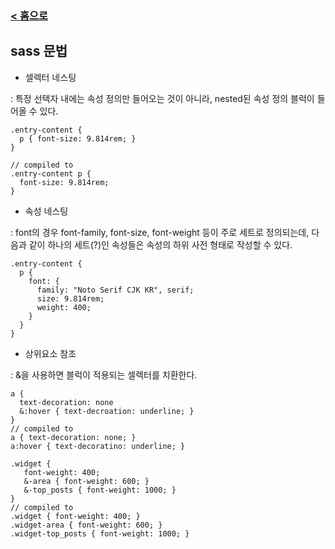 ### [ < 홈으로](https://github.com/netfolder/public_chunjae)

## sass 문법

* 셀렉터 네스팅

: 특정 선택자 내에는 속성 정의만 들어오는 것이 아니라, nested된 속성 정의 블럭이 들어올 수 있다.

```
.entry-content {
  p { font-size: 9.814rem; }
}

// compiled to
.entry-content p {
  font-size: 9.814rem;
}
```

* 속성 네스팅

: font의 경우 font-family, font-size, font-weight 등이 주로 세트로 정의되는데, 
다음과 같이 하나의 세트(?)인 속성들은 속성의 하위 사전 형태로 작성할 수 있다.

```
.entry-content {
  p {
    font: {
      family: "Noto Serif CJK KR", serif;
      size: 9.814rem;
      weight: 400;
    }
  }
}

```

* 상위요소 참조

: &을 사용하면 블럭이 적용되는 셀렉터를 치환한다.

```
a {
  text-decoration: none
  &:hover { text-decroation: underline; }
}
// compiled to
a { text-decoration: none; }
a:hover { text-decoratino: underline; }

```
```
.widget {
   font-weight: 400;
   &-area { font-weight: 600; }
   &-top_posts { font-weight: 1000; }
}
// compiled to
.widget { font-weight: 400; }
.widget-area { font-weight: 600; }
.widget-top_posts { font-weight: 1000; }
```